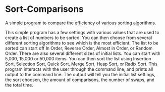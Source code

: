 # Sort-Comparisons
A simple program to compare the efficiency of various sorting algorithms.

This simple program has a few settings with various values that are used to create a list of numbers to be sorted. You can then choose from several different sorting algorithms to see which is the most efficient. The list to be sorted can start off In Order, Reverse Order, Almost in Order, or Random Order. There are also several different sizes of initial lists. You can start with 5,000, 15,000 or 50,000 items. 
You can then sort the list using Insertion Sort, Selection Sort, Quick Sort, Merge Sort, Heap Sort, or Radix Sort.
This program interacts with the user through the command line, and prints all output to the command line. The output will tell you the initial list settings, the sort choosen, the amount of comparisons, the number of swaps, and the total time.
